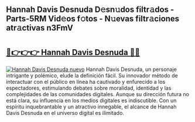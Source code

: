 ## Hannah Davis Desnuda D𝚎sn𝚞dos filtr𝚊dos - Parts-5RM Vid𝚎os f𝚘tos - N𝚞evas filtr𝚊ciones atr𝚊ctivas n3FmV

# <h2><a href="http://mb6vfnd.tromn.icu/?c=Hannah+Davis+Desnuda">🔗👉👉👉 Hannah Davis Desnuda 🔗🔗</a></h2>

[![Hannah Davis Desnuda nuevo](https://i.imgur.com/pEAQMta.gif)](http://mb6vfnd.tromn.icu/?c=Hannah+Davis+Desnuda)
Hannah Davis Desnuda, un personaje intrigante y polémico, elude la definición fácil. Su innovador método de interactuar con el público en línea ha cautivado y enfurecido a los espectadores, estimulando debates sobre moralidad, identidad y las complejidades de las comunidades digitales. Aunque su dirección futura no está clara, su influencia en los medios digitales es indiscutible. Con un espíritu inquebrantable y un atractivo innegable, el alcance de Hannah Davis Desnuda en el universo digital es ilimitado.
